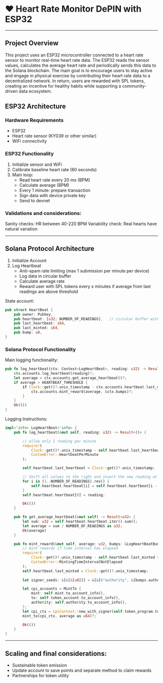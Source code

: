 # ❤️  Heart Rate Monitor DePIN with ESP32
---
## Project Overview
This project uses an ESP32 microcontroller connected to a heart rate sensor to monitor real-time heart rate data. The ESP32 reads the sensor values, calculates the average heart rate and periodically sends this data to the Solana blockchain.
The main goal is to encourage users to stay active and engage in physical exercise by contributing their heart rate data to a decentralized network. In return, users are rewarded with SPL tokens, creating an incentive for healthy habits while supporting a community-driven data ecosystem.

## ESP32 Architecture

### Hardware Requirements
- ESP32
- Heart rate sensor (KY039 or other similar)
- WiFi connectivity

### ESP32 Functionality
1. Initialize sensor and WiFi
2. Calibrate baseline heart rate (60 seconds)
3. Main loop:
   - Read heart rate every 20 ms (BPM)
   - Calculate average (BPM)
   - Every 1 minute: prepare transaction
   - Sign data with device private key
   - Send to devnet

### Validations and considerations:
Sanity checks: HR between 40-220 BPM
Variability check: Real hearts have natural variation

---
## Solana Protocol Architecture

1. Initialize Account
2. Log Heartbeat
    - Anti-spam rate limiting (max 1 submission per minute per device)
    - Log data in circular buffer
    - Calculate average rate
    - Reward user with SPL tokens every x minutes if average from last readings are above threshold

State account: 

```rust
pub struct HeartBeat {
    pub owner: Pubkey,
    pub heartbeat: [u32; NUMBER_OF_READINGS],   // circular buffer with most recent at index 0
    pub last_heartbeat: i64,
    pub last_minted: i64,
    pub bump: u8,
}
```

### Solana Protocol Functionality

Main logging functionality:
```rust
pub fn log_heartbeat(ctx: Context<LogHeartBeat>, reading: u32) -> Result<()> {
    ctx.accounts.log_heartbeat(reading)?;
    let average = ctx.accounts.get_average_heartbeat()?;
    if average > HEARTBEAT_THRESHOLD {
        if Clock::get()?.unix_timestamp - ctx.accounts.heartbeat.last_minted > MINT_TIME {
            ctx.accounts.mint_reward(average, &ctx.bumps)?;
        }
    }
    Ok(())
}
```

Logging Instructions:
```rust
impl<'info> LogHeartBeat<'info> {
    pub fn log_heartbeat(&mut self, reading: u32) -> Result<()> {

        // allow only 1 reading per minute
        require!(
            Clock::get()?.unix_timestamp - self.heartbeat.last_heartbeat > 60, 
            CustomError::HeartbeatPerMinute
        );

        self.heartbeat.last_heartbeat = Clock::get()?.unix_timestamp;

        // Shift all values to the right and insert the new reading at index 0 (circular buffer style)
        for i in (1..NUMBER_OF_READINGS).rev() {
            self.heartbeat.heartbeat[i] = self.heartbeat.heartbeat[i - 1];
        }
        self.heartbeat.heartbeat[0] = reading;

        Ok(())
    }

    pub fn get_average_heartbeat(&mut self) -> Result<u32> {
        let sum: u32 = self.heartbeat.heartbeat.iter().sum();
        let average = sum / NUMBER_OF_READINGS as u32;
        Ok(average)
    }

    pub fn mint_reward(&mut self, average: u32, bumps: &LogHeartBeatBumps) -> Result<()> {
        // mint rewards if time interval has elapsed
        require!(
            Clock::get()?.unix_timestamp - self.heartbeat.last_minted > MINT_TIME, 
            CustomError::MintingTimeIntervalNotElapsed
        );
        self.heartbeat.last_minted = Clock::get()?.unix_timestamp;
            
        let signer_seeds: &[&[&[u8]]] = &[&[b"authority", &[bumps.authority]]];

        let cpi_accounts = MintTo {
            mint: self.mint.to_account_info(),
            to: self.token_account.to_account_info(),
            authority: self.authority.to_account_info(),
        };
        let cpi_ctx = CpiContext::new_with_signer(self.token_program.to_account_info(), cpi_accounts, signer_seeds);
        mint_to(cpi_ctx, average as u64)?;

        Ok(())
    }
}
```

---
## Scaling and final considerations:
- Sustainable token emission
- Update account to save points and separate method to claim rewards
- Partnerships for token utility